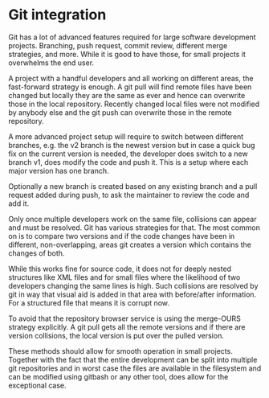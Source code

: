 # Git integration

Git has a lot of advanced features required for large software development projects. Branching, push request, commit review, different merge strategies, and more. 
While it is good to have those, for small projects it overwhelms the end user.

A project with a handful developers and all working on different areas, the fast-forward strategy is enough. A git pull will find remote files have been changed but locally they are the same as ever and hence can overwrite those in the local repository. Recently changed local files were not modified by anybody else and the git push can overwrite those in the remote repository.

A more advanced project setup will require to switch between different branches, e.g. the v2 branch is the newest version but in case a quick bug fix on the current version is needed, the developer does switch to a new branch v1, does modify the code and push it.
This is a setup where each major version has one branch.

Optionally a new branch is created based on any existing branch and a pull request added during push, to ask the maintainer to review the code and add it.

Only once multiple developers work on the same file, collisions can appear and must be resolved.
Git has various strategies for that. The most common on is to compare two versions and if the code changes have been in different, non-overlapping, areas git creates a version which contains the changes of both.

While this works fine for source code, it does not for deeply nested structures like XML files and for small files where the likelihood of two developers changing the same lines is high. Such collisions are resolved by git in way that visual aid is added in that area with before/after information. For a structured file that means it is corrupt now.

To avoid that the repository browser service is using the merge-OURS strategy explicitly. A git pull gets all the remote versions and if there are version collisions, the local version is put over the pulled version.

These methods should allow for smooth operation in small projects. Together with the fact that the entire development can be split into multiple git repositories and in worst case the files are available in the filesystem and can be modified using gitbash or any other tool, does allow for the exceptional case.